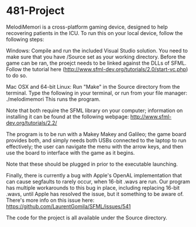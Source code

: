 # 481-Project
MelodiMemori is a cross-platform gaming device, designed to help recovering patients in the ICU.
To run this on your local device, follow the following steps:


Windows:
Compile and run the included Visual Studio solution. You need to make sure that you have /Source set as your working directory. Before the game can be ran, the proejct needs to be linked against the DLLs of SFML. Follow the tutorial here (http://www.sfml-dev.org/tutorials/2.0/start-vc.php) to do so.


Mac OSX and 64-bit Linux:
Run "Make" in the Source directory from the terminal.
Type the following in your terminal, or run from your file manager:
./melodimemori
This runs the program. 

Note that both require the SFML library on your computer; information on installing it can be found at the following webpage: http://www.sfml-dev.org/tutorials/2.2/


The program is to be run with a Makey Makey and Galileo; the game board provides both, and simply needs both USBs connected to the laptop to run effectively; the user can navigate the menu with the arrow keys, and then use the board to interface with the game as it begins.


Note that these should be plugged in prior to the executable launching.


Finally, there is currently a bug with Apple's OpenAL implementation that can cause segfaults to rarely occur, when 16-bit .wavs are run. Our program has multiple workarounds to this bug in place, including replacing 16-bit .wavs, until Apple has resolved the issue, but it something to be aware of. There's more info on this issue here: https://github.com/LaurentGomila/SFML/issues/541


The code for the project is all available under the Source directory. 
